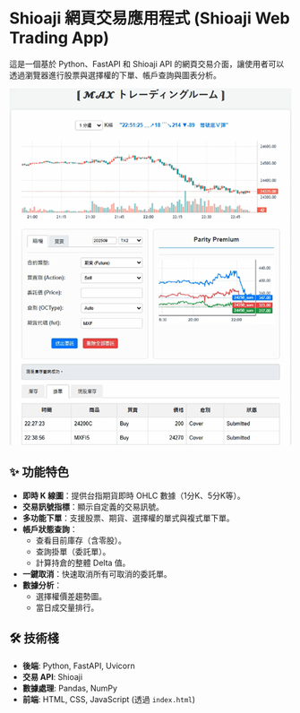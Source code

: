 # Shioaji 網頁交易應用程式 (Shioaji Web Trading App)

這是一個基於 Python、FastAPI 和 Shioaji API 的網頁交易介面，讓使用者可以透過瀏覽器進行股票與選擇權的下單、帳戶查詢與圖表分析。


[![Live Demo 影片封面](demo.png)](https://www.instagram.com/reel/DOOZ_cjEqNL/?utm_source=ig_web_copy_link)

## ✨ 功能特色

- **即時 K 線圖**：提供台指期貨即時 OHLC 數據（1分K、5分K等）。
- **交易訊號指標**：顯示自定義的交易訊號。
- **多功能下單**：支援股票、期貨、選擇權的單式與複式單下單。
- **帳戶狀態查詢**：
    - 查看目前庫存（含零股）。
    - 查詢掛單（委託單）。
    - 計算持倉的整體 Delta 值。
- **一鍵取消**：快速取消所有可取消的委託單。
- **數據分析**：
    - 選擇權價差趨勢圖。
    - 當日成交量排行。

## 🛠️ 技術棧

- **後端**: Python, FastAPI, Uvicorn
- **交易 API**: Shioaji
- **數據處理**: Pandas, NumPy
- **前端**: HTML, CSS, JavaScript (透過 `index.html`)